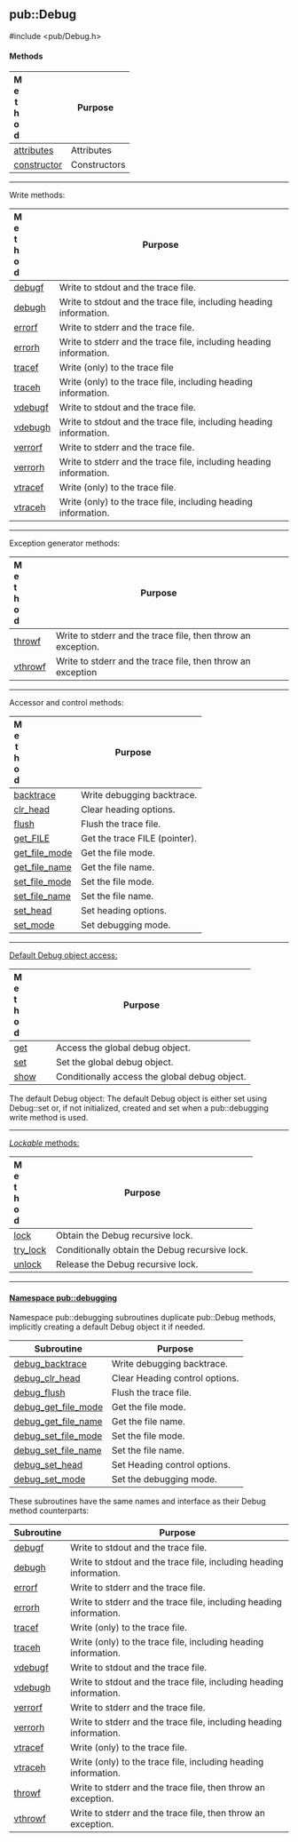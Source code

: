 <!-- -------------------------------------------------------------------------
//
//       Copyright (c) 2023 Frank Eskesen.
//
//       This file is free content, distributed under the MIT license.
//       (See accompanying file LICENSE.MIT or the original contained
//       within https://opensource.org/licenses/MIT)
//
//----------------------------------------------------------------------------
//
// Title-
//       ~/doc/cpp/Debug.md
//
// Purpose-
//       Debug.h reference manual
//
// Last change date-
//       2023/11/26
//
-------------------------------------------------------------------------- -->
## pub::Debug
\#include <pub/Debug.h>

#### Methods

| <div style="width:10%">Method</div> | <div style="width:90%">Purpose<div> |
|--------|---------|
| [attributes](./pub_debug.md#attributes) | Attributes |
| [constructor](./pub_debug.md#construct) | Constructors |

------------------------------------------------------------------------------
Write methods:

| <div style="width:10%">Method</div> | <div style="width:90%">Purpose<div> |
|--------|---------|
| [debugf](./pub_debug.md#debugf) | Write to stdout and the trace file. |
| [debugh](./pub_debug.md#debugh) | Write to stdout and the trace file, including heading information. |
| [errorf](./pub_debug.md#errorf) | Write to stderr and the trace file. |
| [errorh](./pub_debug.md#errorh) | Write to stderr and the trace file, including heading information. |
| [tracef](./pub_debug.md#tracef) | Write (only) to the trace file |
| [traceh](./pub_debug.md#traceh) | Write (only) to the trace file, including heading information. |
| [vdebugf](./pub_debug.md#vdebugf) | Write to stdout and the trace file. |
| [vdebugh](./pub_debug.md#vdebugh) | Write to stdout and the trace file, including heading information. |
| [verrorf](./pub_debug.md#verrorf) | Write to stderr and the trace file. |
| [verrorh](./pub_debug.md#verrorh) | Write to stderr and the trace file, including heading information. |
| [vtracef](./pub_debug.md#vtracef) | Write (only) to the trace file. |
| [vtraceh](./pub_debug.md#vtraceh) | Write (only) to the trace file, including heading information. |

------------------------------------------------------------------------------
Exception generator methods:

| <div style="width:10%">Method</div> | <div style="width:90%">Purpose<div> |
|--------|---------|
| [throwf](./pub_debug.md#throwf) | Write to stderr and the trace file, then throw an exception. |
| [vthrowf](./pub_debug.md#vthrowf) | Write to stderr and the trace file, then throw an exception |

------------------------------------------------------------------------------
Accessor and control methods:

| <div style="width:10%">Method</div> | <div style="width:90%">Purpose<div> |
|--------|---------|
| [backtrace](./pub_debug.md#backtrace) | Write debugging backtrace. |
| [clr_head](./pub_debug.md#clr_head) | Clear heading options. |
| [flush](./pub_debug.md#flush) | Flush the trace file. |
| [get_FILE](./pub_debug.md#get_file) | Get the trace FILE (pointer). |
| [get_file_mode](./pub_debug.md#get_file_mode) | Get the file mode. |
| [get_file_name](./pub_debug.md#get_file_name) | Get the file name. |
| [set_file_mode](./pub_debug.md#set_file_mode) | Set the file mode. |
| [set_file_name](./pub_debug.md#set_file_name) | Set the file name. |
| [set_head](./pub_debug.md#set_head) | Set heading options. |
| [set_mode](./pub_debug.md#set_mode) | Set debugging mode. |

------------------------------------------------------------------------------
[Default Debug object access:](./pub_debug.md#default-debug-object)

| <div style="width:10%">Method</div> | <div style="width:90%">Purpose<div> |
|--------|---------|
| [get](./pub_debug.md#get) | Access the global debug object. |
| [set](./pub_debug.md#set) | Set the global debug object. |
| [show](./pub_debug.md#show) | Conditionally access the global debug object. |

The default Debug object:
 The default Debug object is either set using Debug::set or, if not
initialized, created and set when a pub::debugging write method is used.

------------------------------------------------------------------------------
[*Lockable* methods:](./pub_debug.md#lockable)

| <div style="width:10%">Method</div> | <div style="width:90%">Purpose<div> |
|--------|---------|
| [lock](./pub_debug.md#lock) | Obtain the Debug recursive lock. |
| [try_lock](./pub_debug.md#try_lock) | Conditionally obtain the Debug recursive lock. |
| [unlock](./pub_debug.md#unlock) | Release the Debug recursive lock. |

------------------------------------------------------------------------------
#### [Namespace pub::debugging](./pub_debug.md#namespace-debugging)

Namespace pub::debugging subroutines duplicate pub::Debug methods, implicitly
creating a default Debug object it if needed.

| Subroutine | Purpose |
|------------|---------|
| [debug_backtrace](./pub_debug.md#debug_backtrace) | Write debugging backtrace. |
| [debug_clr_head](./pub_debug.md#debug_clr_head) | Clear Heading control options. |
| [debug_flush](./pub_debug.md#debug_flush) | Flush the trace file. |
| [debug_get_file_mode](./pub_debug.md#debug_get_file_mode) | Get the file mode. |
| [debug_get_file_name](./pub_debug.md#debug_get_file_name) | Get the file name. |
| [debug_set_file_mode](./pub_debug.md#debug_set_file_mode) | Set the file mode. |
| [debug_set_file_name](./pub_debug.md#debug_set_file_name) | Set the file name. |
| [debug_set_head](./pub_debug.md#debug_set_head) | Set Heading control options. |
| [debug_set_mode](./pub_debug.md#debug_set_mode) | Set the debugging mode. |

These subroutines have the same names and interface as their Debug method
counterparts:

| Subroutine | Purpose |
|------------|---------|
| [debugf](./pub_debug.md#debugf) | Write to stdout and the trace file. |
| [debugh](./pub_debug.md#debugh) | Write to stdout and the trace file, including heading information. |
| [errorf](./pub_debug.md#errorf) | Write to stderr and the trace file. |
| [errorh](./pub_debug.md#errorh) | Write to stderr and the trace file, including heading information. |
| [tracef](./pub_debug.md#tracef) | Write (only) to the trace file. |
| [traceh](./pub_debug.md#traceh) | Write (only) to the trace file, including heading information. |
| [vdebugf](./pub_debug.md#vdebugf) | Write to stdout and the trace file. |
| [vdebugh](./pub_debug.md#vdebugh) | Write to stdout and the trace file, including heading information. |
| [verrorf](./pub_debug.md#verrorf) | Write to stderr and the trace file. |
| [verrorh](./pub_debug.md#verrorh) | Write to stderr and the trace file, including heading information. |
| [vtracef](./pub_debug.md#vtracef) | Write (only) to the trace file. |
| [vtraceh](./pub_debug.md#vtraceh) | Write (only) to the trace file, including heading information. |
| [throwf](./pub_debug.md#throwf) | Write to stderr and the trace file, then throw an exception. |
| [vthrowf](./pub_debug.md#vthrowf) | Write to stderr and the trace file, then throw an exception. |

